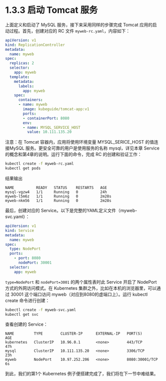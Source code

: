 # 1.3.3 启动 Tomcat 服务

上面定义和启动了 MySQL 服务，接下来采用同样的步骤完成 Tomcat 应用的启动过程。首先，创建对应的 RC 文件 `myweb-rc.yaml`，内容如下：

```yaml
apiVersion: v1
kind: ReplicationController
metadata:
  name: myweb
spec:
  replicas: 2
  selector:
    app: myweb
  template:
    metadata:
      labels:
        app: myweb
    spec:
      containers:
      - name: myweb
        image: kubeguide/tomcat-app:v1
        ports:
        - containerPort: 8080
        env:
        - name: MYSQL_SERVICE_HOST
          value: 10.111.135.20
```

注意：在 Tomcat 容器内，应用将使用环境变量 MYSQL\_SERICE\_HOST 的值连接MySQL 服务。更安全可靠的用户是使用服务的名称 mysql，详见本章 Service 的概念和第4章的说明。运行下面的命令，完成 RC 的创建和验证工作：

```bash
kubectl create -f myweb-rc.yaml
kubectl get pods
```

结果输出

```text
NAME          READY   STATUS    RESTARTS   AGE
mysql-vgzw4   1/1     Running   0          24h
myweb-l5m6z   1/1     Running   0          2m28s
myweb-nkm56   1/1     Running   0          2m28s
```

最后，创建对应的 Service。以下是完整的YAML定义文件（myweb-svc.yaml）：

```yaml
apiVersion: v1
kind: Service
metadata:
  name: myweb
spec:
  type: NodePort
  ports:
    - port: 8080
      nodePort: 30001
  selector:
    app: myweb
```

`type=NodePort` 和 `nodePort=3001` 的两个属性表时此 Service 开启了 NodePort 方式的外网访问模式。在 Kubernetes 集群之外，比如在本机的浏览器里，可以通过 30001 这个端口访问 myweb（对应到8080的虚端口上）。运行 kubectl create 命令进行创建：

```bash
kubectl create -f myweb-svc.yaml 
kubectl get svc
```

查看创建的 Service：

```text
NAME         TYPE        CLUSTER-IP      EXTERNAL-IP   PORT(S)          AGE
kubernetes   ClusterIP   10.96.0.1       <none>        443/TCP          47h
mysql        ClusterIP   10.111.135.20   <none>        3306/TCP         23h
myweb        NodePort    10.97.252.206   <none>        8080:30001/TCP   6s
```

到此，我们的第1个 Kubernetes 例子便搭建完成了，我们将在下一节中难结果。

